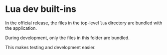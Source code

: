 # Lua dev built-ins

In the official release, the files in the top-level `lua` directory are bundled with the application.

During development, only the files in this folder are bundled.

This makes testing and development easier.
